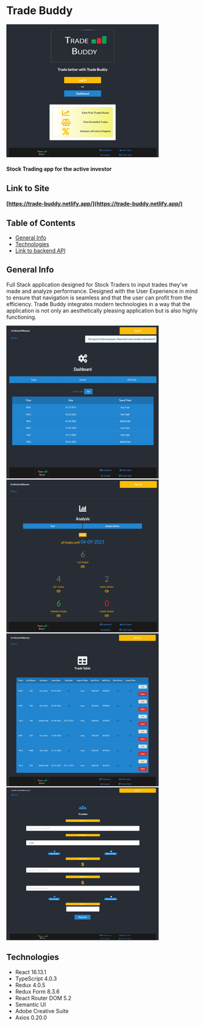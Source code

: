 # Trade Buddy

<img src="https://github.com/michael-williamson/trade_buddy_ts/blob/main/demoPics/trade-buddy-frontpage.png" width="400">

#### Stock Trading app for the active investor

## Link to Site

#### [https://trade-buddy.netlify.app/](https://trade-buddy.netlify.app/)

## Table of Contents

- [General Info](#general-info)
- [Technologies](#technologies)
- [Link to backend API](https://github.com/michael-williamson/)

## General Info

Full Stack application designed for Stock Traders to input trades they've made and analyze performance. Designed with the User Experience in mind to ensure that navigation is
seamless and that the user can profit from the efficiency. Trade Buddy integrates modern technologies in a way that the application is not only an aesthetically pleasing application but is also highly functioning.

<img src="https://github.com/michael-williamson/trade_buddy_ts/blob/main/demoPics/trade-buddy-dashboard.png" width="400" height="400"> <img src="https://github.com/michael-williamson/trade_buddy_ts/blob/main/demoPics/trade-buddy-analysis.png" width="400" height="400"> <img src="https://github.com/michael-williamson/trade_buddy_ts/blob/main/demoPics/trade-buddy-table.png" width="400" height="400"> <img src="https://github.com/michael-williamson/trade_buddy_ts/blob/main/demoPics/trade-buddy-form.png" width="400" height="400">

## Technologies

- React 16.13.1
- TypeScript 4.0.3
- Redux 4.0.5
- Redux Form 8.3.6
- React Router DOM 5.2
- Semantic UI
- Adobe Creative Suite
- Axios 0.20.0
